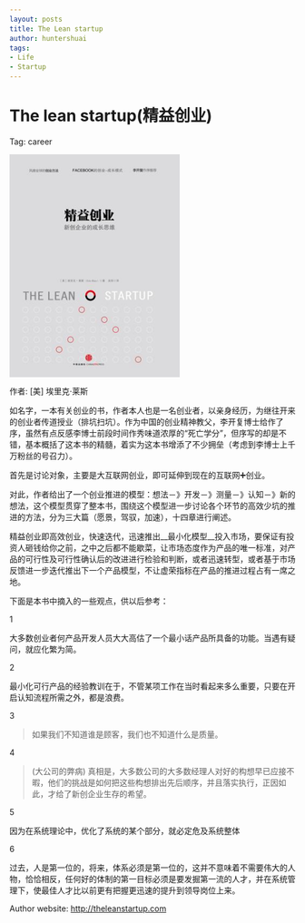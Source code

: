 ```yaml
---
layout: posts
title: The Lean startup
author: huntershuai
tags:
- Life
- Startup
---
```


The lean startup(精益创业) 
===
Tag: career


<a href="http://book.douban.com/subject/10945606/">
<img border="0" src="/images/the_lean_startup/front_page.jpg" alt="the lean startup" width="300" align="middle"></img>
</a>


作者: [美] 埃里克·莱斯 

如名字，一本有关创业的书，作者本人也是一名创业者，以亲身经历，为继往开来的创业者传道授业（排坑扫坑）。作为中国的创业精神教父，李开复博士给作了序，虽然有点反感李博士前段时间作秀味道浓厚的“死亡学分”，但序写的却是不错，基本概括了这本书的精髓，着实为这本书增添了不少拥垒（考虑到李博士上千万粉丝的号召力）。

首先是讨论对象，主要是大互联网创业，即可延伸到现在的互联网➕创业。

对此，作者给出了一个创业推进的模型：想法－》开发－》测量－》认知－》新的想法，这个模型贯穿了整本书，围绕这个模型进一步讨论各个环节的高效少坑的推进的方法，分为三大篇（愿景，驾驭，加速），十四章进行阐述。

精益创业即高效创业，快速迭代，迅速推出__最小化模型__投入市场，要保证有投资人砸钱给你之前，之中之后都不能歇菜，让市场态度作为产品的唯一标准，对产品的可行性及可行性确认后的改进进行检验和判断，或者迅速转型，或者基于市场反馈进一步迭代推出下一个产品模型，不让虚荣指标在产品的推进过程占有一席之地。

下面是本书中摘入的一些观点，供以后参考：

1
>
大多数创业者何产品开发人员大大高估了一个最小话产品所具备的功能。当遇有疑问，就应化繁为简。

2
>
最小化可行产品的经验教训在于，不管某项工作在当时看起来多么重要，只要在开启认知流程所需之外，都是浪费。

3
>如果我们不知道谁是顾客，我们也不知道什么是质量。

4
>(大公司的弊病)
真相是，大多数公司的大多数经理人对好的构想早已应接不暇，他们的挑战是如何把这些构想排出先后顺序，并且落实执行，正因如此，才给了新创企业生存的希望。

5
>
因为在系统理论中，优化了系统的某个部分，就必定危及系统整体

6
>
过去，人是第一位的，将来，体系必须是第一位的，这并不意味着不需要伟大的人物，恰恰相反，任何好的体制的第一目标必须是要发掘第一流的人才，并在系统管理下，使最佳人才比以前更有把握更迅速的提升到领导岗位上来。


Author website: <a href="http://theleanstartup.com">http://theleanstartup.com</a>





